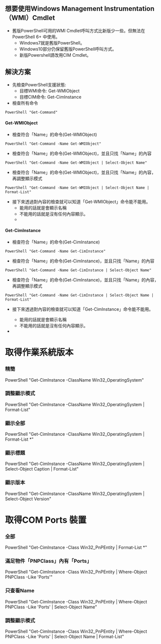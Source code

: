 ## 想要使用Windows Management Instrumentation（WMI）Cmdlet
+ 舊版PowerShell可用的WMI Cmdlet呼叫方式比新版少一些。但無法在 PowerShell 6+ 中使用。
  + Windows7就是舊版PowerShell。
  + Windows10部分仍保留舊版PowerShell呼叫方式。
  + 新版Powershell請改用CIM Cmdlet。
## 解決方案
+ 先檢查PowerShell支援狀態:
  + 目標WMI命令: Get-WMIObject
  + 目標CIM命令: Get-CimInstance
+ 檢查所有命令
```
PowerShell "Get-Command"
```
#### Get-WMIObject
+ 檢查符合「Name」的命令(Get-WMIObject)
```
PowerShell "Get-Command -Name Get-WMIObject"
```
+ 檢查符合「Name」的命令(Get-WMIObject)，並且只找「Name」的內容
```
PowerShell "Get-Command -Name Get-WMIObject | Select-Object Name"
```
+ 檢查符合「Name」的命令(Get-WMIObject)，並且只找「Name」的內容，再調整顯示模式
```
PowerShell "Get-Command -Name Get-WMIObject | Select-Object Name | Format-List"
```
+ 接下來透過對內容的檢查就可以知道「Get-WMIObject」命令能不能用。
  + 能用的話就是會顯示名稱
  + 不能用的話就是沒有任何內容顯示。
  + 
#### Get-CimInstance
+ 檢查符合「Name」的命令(Get-CimInstance)
```
PowerShell "Get-Command -Name Get-CimInstance"
```
+ 檢查符合「Name」的命令(Get-CimInstance)，並且只找「Name」的內容
```
PowerShell "Get-Command -Name Get-CimInstance | Select-Object Name"
```
+ 檢查符合「Name」的命令(Get-CimInstance)，並且只找「Name」的內容，再調整顯示模式
```
PowerShell "Get-Command -Name Get-CimInstance | Select-Object Name | Format-List"
```
+ 接下來透過對內容的檢查就可以知道「Get-CimInstance」命令能不能用。
  + 能用的話就是會顯示名稱
  + 不能用的話就是沒有任何內容顯示。
 
+ 
# 取得作業系統版本
### 精簡
PowerShell "Get-CimInstance -ClassName Win32_OperatingSystem"
### 調整顯示模式
PowerShell "Get-CimInstance -ClassName Win32_OperatingSystem | Format-List"
### 顯示全部
PowerShell "Get-CimInstance -ClassName Win32_OperatingSystem | Format-List *"
### 顯示標題
PowerShell "Get-CimInstance -ClassName Win32_OperatingSystem | Select-Object Caption | Format-List"
### 顯示版本
PowerShell "Get-CimInstance -ClassName Win32_OperatingSystem | Select-Object Version"


# 取得COM Ports 裝置
### 全部
PowerShell "Get-CimInstance -Class Win32_PnPEntity | Format-List *"
### 滿足物件「PNPClass」內有「Ports」
PowerShell "Get-CimInstance -Class Win32_PnPEntity | Where-Object PNPClass -Like 'Ports'"
### 只查看Name
PowerShell "Get-CimInstance -Class Win32_PnPEntity | Where-Object PNPClass -Like 'Ports' | Select-Object Name"
### 調整顯示模式
PowerShell "Get-CimInstance -Class Win32_PnPEntity | Where-Object PNPClass -Like 'Ports' | Select-Object Name | Format-List"

